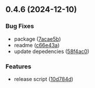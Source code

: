 ## 0.4.6 (2024-12-10)


### Bug Fixes

* package ([7acae5b](https://github.com/cmmvio/cmmv-cookie-session/commit/7acae5b5c5a38826a18286a19b91e459f67935e4))
* readme ([c66e43a](https://github.com/cmmvio/cmmv-cookie-session/commit/c66e43a5d79fc320a757332a7e9c3d032ef02b7e))
* update depedencies ([58f4ac0](https://github.com/cmmvio/cmmv-cookie-session/commit/58f4ac0a636ffc04b6482c4b812a130d25c0000b))


### Features

* release script ([10d784d](https://github.com/cmmvio/cmmv-cookie-session/commit/10d784d579bd10675c4cbdf7dbea94c23ee76403))



